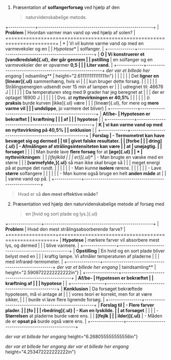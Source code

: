 1.  Præsentation af **solfangerforsøg** ved hjælp af den
    > naturvidenskabelige metode.

+-------------+--------------------------------------------------------+
| **Problem** | Hvordan varmer man vand op ved hjælp af solen?         |
+=============+========================================================+
| *           | Vi vil kunne varme vand op med en varmeveksler og en   |
| *Hypotese** | solfanger.                                             |
+-------------+--------------------------------------------------------+
| **O         | Vi konstruerer et [vandkredsløb]{.ul}, der går gennem  |
| pstilling** | en solfanger og en varmeveksler der er opvarmer **0,5  |
|             | Liter vand.**                                          |
+-------------+--------------------------------------------------------+
*der var et billede her engang*
| ndsamling** | height="2.611111111111111in"}                          |
|             |                                                        |
|             | Det **ligner en [lineær]{.ul}** sammenhæng, hvis vi    |
|             | kun bruger dette forsøg.                               |
|             |                                                        |
|             | Strålingsenergien udsendt over 15 min af lampen er     |
|             | udregnet til: 46676 J                                  |
|             |                                                        |
|             | Da temperaturen steg med 9 grader har jeg beregnet at  |
|             | der er optaget 18900 J                                 |
|             |                                                        |
|             | Dvs. at **nyttevirkningen er 40,5%**                   |
|             |                                                        |
|             | (i **praksis** burde kurven [ikke]{.ul} være           |
|             | [lineær]{.ul}, for mere og **mere varme vil            |
|             | undslippe**, jo varmere det bliver)                    |
+-------------+--------------------------------------------------------+
| **Af/be-    | Hypotesen er **bekræftet**                             |
| kræftning   |                                                        |
| af          |                                                        |
| hypotese**  |                                                        |
+-------------+--------------------------------------------------------+
| **K         | vi kan varme vand op med en nyttevirkning på 40,5%     |
| onklusion** |                                                        |
+-------------+--------------------------------------------------------+
| **Forslag   | -   **Termometret** kan have bevæget sig og dermed     |
| til         |     givet falske resultater.                           |
| [forbe      |                                                        |
| dring]{.ul} | -   Afmålingen af **strålingsintensiteten** kan være   |
| at          |     unøjagtig.                                         |
| forsøget**  |                                                        |
|             | Man burde lave **flere forsøg** for at **[øge]{.ul}    |
| *           | nyttevirkningen**:                                     |
| *[(fejlkild |                                                        |
| er)]{.ul}** | -   Man brugte en væske med en større                  |
|             |     **[varmefylde,]{.ul}** så man ikke skal bruge så   |
|             |     meget energi på at pumpe det rundt.                |
|             |                                                        |
|             | -   Man kunne **isolere** rørene.                      |
|             |                                                        |
|             | -   Lave **større** solfangere                         |
|             |                                                        |
|             | -   Man kunne også bruge en helt **anden måde** at     |
|             |     varme vand op på.                                  |
+-------------+--------------------------------------------------------+

> Hvad er så **den mest effektive måde**?

2.  Præsentation ved hjælp den naturvidenskabelige metode af forsøg med
    > en [hvid og sort plade og lys.]{.ul}

+----------------+-----------------------------------------------------+
| **Problem**    | Hvad den mest strålingsabsorberende farve?          |
+================+=====================================================+
| **Hypotese**   | mørkere farver vil absorbere mest lys, og dermed    |
|                | blive varmere.                                      |
+----------------+-----------------------------------------------------+
| **Opstilling** | En hvid og en sort plade bliver belyst med en       |
|                | kraftig lampe. Vi afmåler temperaturen af pladerne  |
|                | med infrarød-termometer.                            |
+----------------+-----------------------------------------------------+
*der var et billede her engang*
| taindsamling** | height="2.5909722222222222in"}                      |
+----------------+-----------------------------------------------------+
| **Af/be-       | Hypotesen er **bekræftet**                          |
| kræftning af   |                                                     |
| hypotese**     |                                                     |
+----------------+-----------------------------------------------------+
| **Konklusion** | Da forsøget bekræftede hypotesen, må vi antage at   |
|                | vores teori er korrekt, men for at være sikker,     |
|                | burde vi lave flere lignende forsøg.                |
+----------------+-----------------------------------------------------+
| **Forslag til  | -   Flere **farver** plader.                        |
| [fo            |                                                     |
| rbedring]{.ul} | -   Kun en **lyskilde.**                            |
| at forsøget**  |                                                     |
|                | -   **Størrelsen** at pladerne burde være ens.      |
| **[(fejlk      |                                                     |
| ilder)]{.ul}** | -   Måden de er **opsat på** burde også være ens.   |
+----------------+-----------------------------------------------------+

*der var et billede her engang*
height="6.268055555555556in"}

*der var et billede her engang*
*der var et billede her engang*
height="4.253472222222222in"}

